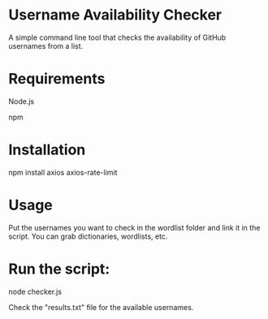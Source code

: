 <h1>  Username Availability Checker </h1>
<p>A simple command line tool that checks the availability of GitHub usernames from a list.<p>

<h1>Requirements</h1>
<p>Node.js</p>
<p>npm</p>

<h1> Installation </h1>
<p> npm install axios axios-rate-limit </p>
<h1>Usage</h1>
<p>Put the usernames you want to check in the wordlist folder and link it in the script. You can grab dictionaries, wordlists, etc. </p>
<h1>Run the script:</h1>
<p>node checker.js</p>
<p>Check the "results.txt" file for the available usernames.</p>


